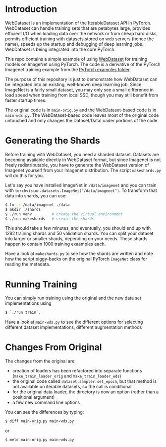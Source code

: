 # Introduction

WebDataset is an implementation of the IterableDataset API in PyTorch.
WebDataset can handle training sets that are petabytes large, provides
efficient I/O when loading data over the network or from cheap hard
disks, permits efficient training with datasets stored on web servers
(hence the name), speeds up the startup and debugging of deep learning
jobs. WebDataset is being integrated into the core PyTorch.

This repo contains a simple example of using
[WebDataset](http://www.github.com/tmbdev/webdataset) for training
models on ImageNet using PyTorch.  The code is a derivative of
the PyTorch Imagenet training example from the [PyTorch examples
folder](https://github.com/pytorch/examples/tree/master/imagenet).

The purpose of this repository is just to demonstrate how WebDataset
can be integrated into an existing, well-known deep learning job.
Since ImageNet is a fairly small dataset, you may only see a small
difference in load speed when training from local SSD, though you may
still benefit from faster startup times.

The original code is in `main-orig.py` and the WebDataset-based code is in
`main-wds.py`. The WebDataset-based code leaves most of the original code
untouched and only changes the Dataset/DataLoader portions of the code.

# Generating the Shards

Before training with WebDataset, you need a sharded dataset. Datasets are becoming
available directly in WebDataset format, but since Imagenet is not freely
redistributable, you have to generate the WebDataset version of Imagenet yourself
from your Imagenet distribution. The script `makeshards.py` will do this for you.

Let's say you have installed ImageNet in `/data/imagenet` and you can
train with `torchvision.datasets.ImageNet("/data/imagenet")`. To transform
that data into shards, you can use:

```Bash
$ ln -s /data/imagenet ./data
$ mkdir ./shards
$ ./run venv         # create the virtual environment
$ ./run makeshards   # create the shards
```

This should take a few minutes, and eventually, you should end up with 1282
training shards and 50 validation shards. You can split your dataset into larger
or smaller shards, depending on your needs. These shards happen to contain
1000 training exaamples each.

Have a look at `makeshards.py` to see how the shards are written and note
how the script piggy-backs on the original PyTorch `ImageNet` class for
reading the metadata.

# Running Training

You can simply run training using the original and the new data set implementations
using

```Bash
$ `./run train`.
```

Have a look at `main-wds.py` to see the different options for selecting different
dataset implementations, different augmentation methods

# Changes From Original

The changes from the original are:

- creation of loaders has been refactored into separate functions
  (`make_train_loader_orig` and `make_train_loader_wds`)
- the original code called `dataset.sampler.set_epoch`, but that method
  is not available on iterable datasets, so the call is conditional
- for the original data loader, the directory is now an option (rather
  than a positional argument)
- a few new command line options

You can see the differences by typing:

```Bash
$ diff main-orig.py main-wds.py
```

or

```Bash
$ meld main-orig.py main-wds.py
```
